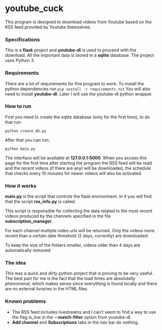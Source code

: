 # youtube_cuck

This program is designed to download videos from Youtube based on the RSS feed provided by Youtube themselves.

### Specifications
This is a **flask** project and **youtube-dl** is used to proceed with the download. All the important data is stored in a **sqlite** database. The project uses Python 3.

### Requirements
There are a lot of requirements for this program to work. To install the python dependencies run
`pip install -r requirements.txt`
You will also need to install **youtube-dl**. Later I will use the youtube-dl python wrapper.

### How to run
First you need to create the sqlite database (only for the first time), to do that run:

`python create_db.py`

After that you can run:

`python main.py`

The interface will be available at __127.0.0.1:5000__. 
When you access this page for the first time after starting the program the RSS feed will be read and the recent videos (if there are any) will be downloaded, the schedule that checks every 10 minutes for newer videos will also be activated.

### How it works
__main.py__ is the script that controls the flask environment. In it you will find that the script __rss_info.py__ is called. 

This script is responsible for collecting the data related to the most recent videos produced by the channels specified in the file __subscription_manager__. 

For each channel multiple video urls will be returned. Only the videos more recent than a certain date threshold (2 days, currently) are downloaded. 

To keep the size of the folders smaller, videos older than 4 days are automatically removed. 

### The idea
This was a quick and dirty python project that is proving to be very useful. The best part for me is the fact that the load times are absolutelly phenomenal, which makes sense since everything is found locally and there are no external livraries in the HTML files.

### Known problems
- The RSS feed includes livestreams and I can't seem to find a way to use the flag is_live in the __--match-filter__ option from youtube-dl. 
- __Add channel__ and __Subscriptions__ tabs in the nav bar do nothing.
